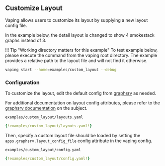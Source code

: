 ## Customize Layout

Vaping allows users to customize its layout by supplying a new layout config file.

In the example below, the detail layout is changed to show 4 smokestack graphs instead of 3.

!!! Tip "Working directory matters for this example"
    To test example below, please execute the command from the vaping root
    directory. The example provides a relative path to the layout file and will not
    find it otherwise.

```sh
vaping start --home=examples/custom_layout --debug
```

### Configuration

To customize the layout, edit the default config from [graphsrv](https://github.com/20c/graphsrv/blob/master/graphsrv/etc/layouts.yaml) as needed.

For additional documentation on layout config attributes, please refer to the [graphsrv documentation](https://graphsrv.readthedocs.io/en/latest/custom/#layout) on the subject.

`examples/custom_layout/layouts.yaml`
```yml
{!examples/custom_layout/layouts.yaml!}
```

Then, specify a custom layout file should be loaded by setting the `apps.graphsrv.layout_config_file` config attribute in the vaping config.

`examples/custom_layout/config.yaml`
```yml
{!examples/custom_layout/config.yaml!}
```



